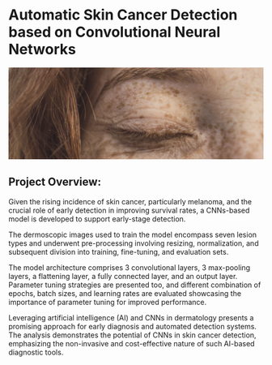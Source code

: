 # Automatic Skin Cancer Detection based on Convolutional Neural Networks
![eCommerce](Images/Skin.jpg)

## Project Overview:
Given the rising incidence of skin cancer, particularly melanoma, and the crucial role of early detection in improving survival rates, a CNNs-based model is developed to support early-stage detection.

The dermoscopic images used to train the model encompass seven lesion types and underwent pre-processing involving resizing, normalization, and subsequent division into training, fine-tuning, and evaluation sets.

The model architecture comprises 3 convolutional layers, 3 max-pooling layers, a flattening layer, a fully connected layer, and an output layer. Parameter tuning strategies are presented too, and different combination of epochs, batch sizes, and learning rates are evaluated showcasing the importance of parameter tuning for improved performance.

Leveraging artificial intelligence (AI) and CNNs in dermatology presents a promising approach for early diagnosis and automated detection systems. The analysis demonstrates the potential of CNNs in skin cancer detection, emphasizing the non-invasive and cost-effective nature of such AI-based diagnostic tools.